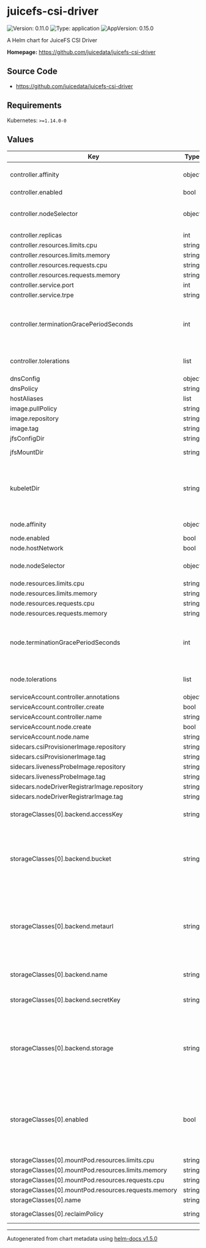 # juicefs-csi-driver

![Version: 0.11.0](https://img.shields.io/badge/Version-0.11.0-informational?style=flat-square) ![Type: application](https://img.shields.io/badge/Type-application-informational?style=flat-square) ![AppVersion: 0.15.0](https://img.shields.io/badge/AppVersion-0.15.0-informational?style=flat-square)

A Helm chart for JuiceFS CSI Driver

**Homepage:** <https://github.com/juicedata/juicefs-csi-driver>

## Source Code

* <https://github.com/juicedata/juicefs-csi-driver>

## Requirements

Kubernetes: `>=1.14.0-0`

## Values

| Key | Type | Default                                              | Description |
|-----|------|------------------------------------------------------|-------------|
| controller.affinity | object | Hard node and soft zone anti-affinity                | Affinity for controller pods. |
| controller.enabled | bool | `true`                                               |  |
| controller.nodeSelector | object | `{}`                                                 | Node selector for controller pods |
| controller.replicas | int | `1`                                                  |  |
| controller.resources.limits.cpu | string | `"1000m"`                                            |  |
| controller.resources.limits.memory | string | `"1Gi"`                                              |  |
| controller.resources.requests.cpu | string | `"100m"`                                             |  |
| controller.resources.requests.memory | string | `"512Mi"`                                            |  |
| controller.service.port | int | `9909`                                               |  |
| controller.service.trpe | string | `"ClusterIP"`                                        |  |
| controller.terminationGracePeriodSeconds | int | `30`                                                 | Grace period to allow the controller to shutdown before it is killed |
| controller.tolerations | list | `[{"key":"CriticalAddonsOnly","operator":"Exists"}]` | Tolerations for controller pods |
| dnsConfig | object | `{}`                                                 |  |
| dnsPolicy | string | `"ClusterFirstWithHostNet"`                          |  |
| hostAliases | list | `[]`                                                 |  |
| image.pullPolicy | string | `""`                                                 |  |
| image.repository | string | `"juicedata/juicefs-csi-driver"`                     |  |
| image.tag | string | `"v0.15.0"`                                          |  |
| jfsConfigDir | string | `"/var/lib/juicefs/config"`                          |  |
| jfsMountDir | string | `"/var/lib/juicefs/volume"`                          | juicefs mount dir |
| kubeletDir | string | `"/var/lib/kubelet"`                                 | kubelet working directory,can be set using `--root-dir` when starting kubelet |
| node.affinity | object | Hard node and soft zone anti-affinity                | Affinity for node pods. |
| node.enabled | bool | `true`                                               |  |
| node.hostNetwork | bool | `false`                                              |  |
| node.nodeSelector | object | `{}`                                                 | Node selector for node pods |
| node.resources.limits.cpu | string | `"2000m"`                                            |  |
| node.resources.limits.memory | string | `"5Gi"`                                              |  |
| node.resources.requests.cpu | string | `"1000m"`                                            |  |
| node.resources.requests.memory | string | `"1Gi"`                                              |  |
| node.terminationGracePeriodSeconds | int | `30`                                                 | Grace period to allow the node pod to shutdown before it is killed |
| node.tolerations | list | `[{"key":"CriticalAddonsOnly","operator":"Exists"}]` | Tolerations for node pods |
| serviceAccount.controller.annotations | object | `{}`                                                 |  |
| serviceAccount.controller.create | bool | `true`                                               |  |
| serviceAccount.controller.name | string | `"juicefs-csi-controller-sa"`                        |  |
| serviceAccount.node.create | bool | `true`                                               |  |
| serviceAccount.node.name | string | `"juicefs-csi-node-sa"`                              |  |
| sidecars.csiProvisionerImage.repository | string | `"quay.io/k8scsi/csi-provisioner"`                   |  |
| sidecars.csiProvisionerImage.tag | string | `"v1.6.0"`                                           |  |
| sidecars.livenessProbeImage.repository | string | `"quay.io/k8scsi/livenessprobe"`                     |  |
| sidecars.livenessProbeImage.tag | string | `"v1.1.0"`                                           |  |
| sidecars.nodeDriverRegistrarImage.repository | string | `"quay.io/k8scsi/csi-node-driver-registrar"`         |  |
| sidecars.nodeDriverRegistrarImage.tag | string | `"v1.1.0"`                                           |  |
| storageClasses[0].backend.accessKey | string | `""`                                                 | Access key for object storage |
| storageClasses[0].backend.bucket | string | `""`                                                 | Bucket URL. Read [this document](https://github.com/juicedata/juicefs/blob/main/docs/en/reference/how_to_setup_object_storage.md) to learn how to setup different object storage. |
| storageClasses[0].backend.metaurl | string | `""`                                                 | Connection URL for metadata engine (e.g. Redis). Read [this document](https://github.com/juicedata/juicefs/blob/main/docs/en/reference/how_to_setup_metadata_engine.md) for more information. |
| storageClasses[0].backend.name | string | `"juice"`                                            | The JuiceFS file system name. |
| storageClasses[0].backend.secretKey | string | `""`                                                 | Secret key for object storage |
| storageClasses[0].backend.storage | string | `""`                                                 | Object storage type, such as `s3`, `gs`, `oss`. Read [this document](https://github.com/juicedata/juicefs/blob/main/docs/en/reference/how_to_setup_object_storage.md) for the full supported list. |
| storageClasses[0].enabled | bool | `true`                                               | Default is true will create a new StorageClass. It will create Secret and StorageClass used by CSI driver |
| storageClasses[0].mountPod.resources.limits.cpu | string | `"5000m"`                                            |  |
| storageClasses[0].mountPod.resources.limits.memory | string | `"5Gi"`                                              |  |
| storageClasses[0].mountPod.resources.requests.cpu | string | `"1000m"`                                            |  |
| storageClasses[0].mountPod.resources.requests.memory | string | `"1Gi"`                                              |  |
| storageClasses[0].name | string | `"juicefs-sc"`                                       |  |
| storageClasses[0].reclaimPolicy | string | `"Delete"`                                           | Either Delete or Retain. |

----------------------------------------------
Autogenerated from chart metadata using [helm-docs v1.5.0](https://github.com/norwoodj/helm-docs/releases/v1.5.0)
